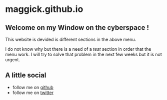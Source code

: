 # maggick.github.io

## Welcome on my Window on the cyberspace !

This website is devided is different sections in the above menu.

I do not know why but there is a need of a _test_ section in order that the menu
work. I will try to solve that problem in the next few weeks but it is not
urgent.

## A little social

* follow me on [github](https://github.com/maggick)
* follow me on [twitter](https://twitter.com/matthieuKeller)


